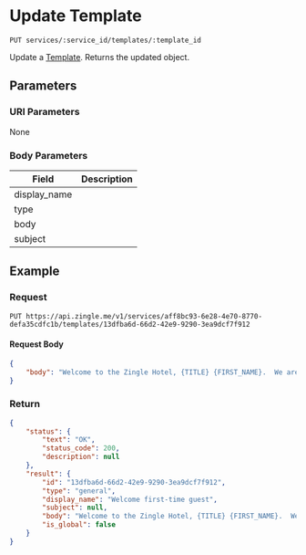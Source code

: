 # Update Template

    PUT services/:service_id/templates/:template_id
    
Update a [Template]. Returns the updated object.

## Parameters
### URI Parameters
None
### Body Parameters
Field | Description
--- | ---
display_name | 
type | 
body |  
subject | 

## Example
### Request

    PUT https://api.zingle.me/v1/services/aff8bc93-6e28-4e70-8770-defa35cdfc1b/templates/13dfba6d-66d2-42e9-9290-3ea9dcf7f912
#### Request Body
```json 
{
    "body": "Welcome to the Zingle Hotel, {TITLE} {FIRST_NAME}.  We are sure you will enjoy your first stay with us.",
}
```

### Return
``` json
{
    "status": {
        "text": "OK",
        "status_code": 200,
        "description": null
    },
    "result": {
        "id": "13dfba6d-66d2-42e9-9290-3ea9dcf7f912",
        "type": "general",
        "display_name": "Welcome first-time guest",
        "subject": null,
        "body": "Welcome to the Zingle Hotel, {TITLE} {FIRST_NAME}.  We are sure you will enjoy your first stay with us.",
        "is_global": false
    }
}
```

[Template]: README.md
